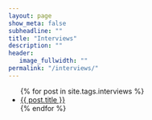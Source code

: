 ```yaml
---
layout: page
show_meta: false
subheadline: ""
title: "Interviews"
description: ""
header:
   image_fullwidth: ""
permalink: "/interviews/"
---
```

<ul>
    {% for post in site.tags.interviews %}
    <li><a href="{{ site.url }}{{ post.url }}">{{ post.title }}</a></li>
    {% endfor %}
</ul>